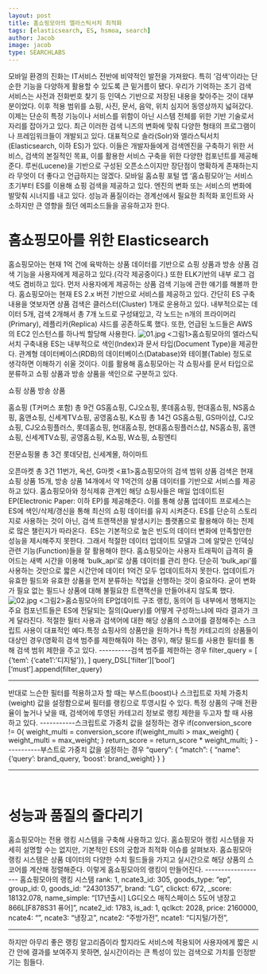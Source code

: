 ```yaml
---
layout: post
title: 홈쇼핑모아의 엘라스틱서치 최적화
tags: [elasticsearch, ES, hsmoa, search]
author: Jacob
image: jacob
type: SEARCHLABS
---
```


모바일 환경의 진화는 IT서비스 전반에 비약적인 발전을 가져왔다. 특히 ‘검색'이라는 단순한 기능을 다양하게 활용할 수 있도록 큰 밑거름이 됐다. 우리가 기억하는 초기 검색 서비스는 사전과 전화번호 찾기 등 인덱스 기반으로 저장된 내용을 찾아주는 것이 대부분이었다. 이후 적용 범위를 쇼핑, 사진, 문서, 음악, 위치 심지어 동영상까지 넓혀갔다. 이제는 단순히 특정 기능이나 서비스를 위함이 아닌 시스템 전체를 위한 기반 기술로서 자리를 잡아가고 있다. 최근 이러한 검색 니즈의 변화에 맞춰 다양한 형태의 프로그램이나 프레임워크들이 개발되고 있다. 대표적으로 솔라(Solr)와 엘라스틱서치(Elasticsearch, 이하 ES)가 있다. 이들은 개발자들에게 검색엔진을 구축하기 위한 서비스, 검색의 본질적인 목표, 이를 활용한 서비스 구축을 위한 다양한 컴포넌트를 제공해준다. 루씬(Lucene)을 기반으로 구성된 오픈소스이지만 장단점이 명확하게 존재하는지라 무엇이 더 좋다고 언급하지는 않겠다. 모바일 홈쇼핑 포털 앱 ‘홈쇼핑모아’는 서비스 초기부터 ES를 이용해 쇼핑 검색을 제공하고 있다. 엔진의 변화 또는 서비스의 변화에 발맞춰 시너지를 내고 있다. 성능과 품질이라는 경계선에서 필요한 최적화 포인트와 사소하지만 큰 영향을 줬던 에피소드들을 공유하고자 한다.  

# 홈쇼핑모아를 위한 Elasticsearch

홈쇼핑모아는 현재 1억 건에 육박하는 상품 데이터를 기반으로 쇼핑 상품과 방송 상품 검색 기능을 사용자에게 제공하고 있다.(각각 제공중이다.) 또한 ELK기반의 내부 로그 검색도 겸비하고 있다. 먼저 사용자에게 제공하는 상품 검색 기능에 관한 얘기를 해볼까 한다. 홈쇼핑모아는 현재 ES 2.x 버전 기반으로 서비스를 제공하고 있다. 간단히 ES 구축 내용을 엿보자면 상품 검색은 클러스터(Cluster) 1개로 운용하고 있다. 내부적으로는 데이터 5개, 검색 2개해서 총 7개 노드로 구성돼있고, 각 노드는 n개의 프라이머리(Primary), 레플리카(Replica) 샤드를 공존하도록 했다. 또한, 언급된 노드들은 AWS의 EC2 인스턴스를 하나씩 할당해 사용한다. ![01.jpg](https://boilerbuzzni.files.wordpress.com/2017/04/01.jpg) <그림1>홈쇼핑모아의 엘라스틱서치 구축내용 ES는 내부적으로 색인(Index)과 문서 타입(Document Type)을 제공한다. 관계형 데이터베이스(RDB)의 데이터베이스(Database)와 테이블(Table) 정도로 생각하면 이해하기 쉬울 것이다. 이를 활용해 홈쇼핑모아는 각 쇼핑사를 문서 타입으로 분류하고 쇼핑 상품과 방송 상품을 색인으로 구분하고 있다. 

쇼핑 상품
방송 상품

홈쇼핑 (T커머스 포함)
총 9건 GS홈쇼핑, CJ오쇼핑, 롯데홈쇼핑, 현대홈쇼핑, NS홈쇼핑, 홈앤쇼핑, 신세계TV쇼핑, 공영홈쇼핑, K쇼핑
총 14건 GS홈쇼핑, GS마이샵, CJ오쇼핑, CJ오쇼핑플러스, 롯데홈쇼핑, 현대홈쇼핑, 현대홈쇼핑플러스샵, NS홈쇼핑, 홈앤쇼핑, 신세계TV쇼핑, 공영홈쇼핑, K쇼핑, W쇼핑, 쇼핑엔티

전문쇼핑몰
총 3건 롯데닷컴, 신세계몰, 하이마트

오픈마켓
총 3건 11번가, 옥션, G마켓
<표1>홈쇼핑모아의 검색 범위 상품 검색은 현재 쇼핑 상품 15개, 방송 상품 14개에서 약 1억건의 상품 데이터를 기반으로 서비스를 제공하고 있다. 홈쇼핑모아와 정식제휴 관계인 해당 쇼핑사들은 매일 업데이트된 EP(Electronic Paper: 이하 EP)를 제공해준다. 이를 통해 상품 업데이트 프로세스는 ES에 색인/삭제/갱신을 통해 최신의 쇼핑 데이터를 유지 시켜준다. ES를 단순히 스토리지로 사용하는 것이 아닌, 검색 트랜잭션을 발생시키는 플랫폼으로 활용해야 하는 전제로 많은 챌린지가 따라온다.  ES는 기본적으로 높은 빈도의 데이터 변화에 만족할만한 성능을 제시해주지 못한다. 그래서 적절한 데이터 업데이트 모델과 그에 알맞은 인덱싱 관련 기능(Function)들을 잘 활용해야 한다. 홈쇼핑모아는 사용자 트래픽이 급격히 줄어드는 새벽 시간을 이용해 ‘bulk_api’로 상품 데이터를 관리 한다. 단순히 ‘bulk_api’를 사용하는 것만으로 짧은 시간안에 데이터 1억건 모두 업데이트하지 못한다. 업데이트가 유효한 필드와 유효한 상품을 먼저 분류하는 작업을 선행하는 것이 중요하다. 굳이 변화가 필요 없는 필드나 상품에 대해 불필요한 트랜잭션을 만들어내지 않도록 했다. ![02.jpg](https://boilerbuzzni.files.wordpress.com/2017/04/02.jpg) <그림2>홈쇼핑모아의 EP업데이트 구조 랭킹, 동의어 등 내부에서 행해지는 주요 컴포넌트들은 ES에 전달되는 질의(Query)를 어떻게 구성하느냐에 따라 결과가 크게 달라진다. 적절한 필터 사용과 검색어에 대한 해당 상품의 스코어를 결정해주는 스크립트 사용이 대표적인 예다.특정 쇼핑사의 상품만을 원하거나 특정 카테고리의 상품들이 대상인 경우(명확히 검색 범주를 제한해줘야 하는 경우), 해당 필드를 사용한 필터를 통해 검색 범위 제한을 주고 있다. \----------검색 범주를 제한하는 경우 filter_query = [ {‘tem’: {‘cate1’:’디지털’}}, ] query_DSL[‘filter’][‘bool’][‘must’].append(filter_query) 

* * *

반대로 느슨한 필터를 적용하고자 할 때는 부스트(boost)나 스크립트로 자체 가중치(weight) 값을 설정함으로써 필터를 랭킹으로 투영시킬 수 있다. 특정 상품의 구매 전환율이 높거나 낮을 때, 검색어에 투영된 카테고리 정보로 랭킹 제한을 두고자 할 때 사용하고 있다. \-----------스크립트로 가중치 값을 설정하는 경우 if(conversion_score != 0{ weight_multi = conversion_score if(weight_multi > max_weight) { weight_multi = max_weight; } return_score = return_score * weight_multi; } \-----------부스트로 가중치 값을 설정하는 경우 “query”: { “match”: { “name”: {‘query’: brand_query, ‘boost’: brand_weight} } } 

* * *

 

# 성능과 품질의 줄다리기

홈쇼핑모아는 전용 랭킹 시스템을 구축해 사용하고 있다. 홈쇼핑모아 랭킹 시스템을 자세히 설명할 수는 없지만, 기본적인 ES의 궁합과 최적화 이슈를 살펴보자. 홈쇼핑모아 랭킹 시스템은 상품 데이터의 다양한 수치 필드들을 가지고 실시간으로 해당 상품의 스코어를 계산해 정렬해준다. 이렇게 홈쇼핑모아의 랭킹이 만들어진다. \------------------- 홈쇼핑모아의 랭킹 시스템 rank: 1, ncate3_id: 305, goods_type: “ep”, group_id: 0, goods_id: “24301357”, brand: “LG”, clickct: 672, _score: 18132.078, name_simple: “[17년출시] LG디오스 매직스페이스 5도어 냉장고 866L[F878S31 퓨어]”, ncate2_id: 1783, is_ad: 1, qclkct: 2028, price: 2160000, ncate4: “”, ncate3: “냉장고”, ncate2: “주방가전”, ncate1: “디지털/가전”, 

* * *

하지만 아무리 좋은 랭킹 알고리즘이라 할지라도 서비스에 적용되어 사용자에게 짧은 시간 안에 결과를 보여주지 못하면, 실시간이라는 큰 특성이 있는 검색으로 가치를 인정받기는 힘들다.